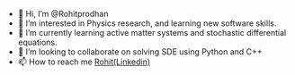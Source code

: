 - 👋 Hi, I’m @Rohitprodhan
- 👀 I’m interested in Physics research, and learning new software skills.
- 🌱 I’m currently learning active matter systems and stochastic differential equations.
- 💞️ I’m looking to collaborate on solving SDE using Python and C++
- 📫 How to reach me [Rohit(Linkedin)](https://www.linkedin.com/in/rohitprodhan7/)
  

<!---
Rohitprodhan/Rohitprodhan is a ✨ special ✨ repository because its `README.md` (this file) appears on your GitHub profile.
You can click the Preview link to take a look at your changes.
--->
